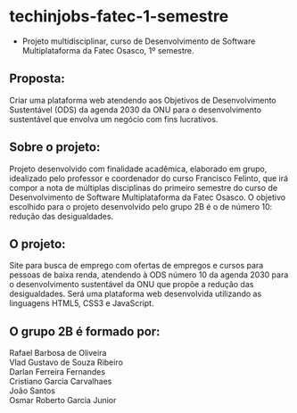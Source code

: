 # techinjobs-fatec-1-semestre 

 - Projeto multidisciplinar, curso de Desenvolvimento de Software Multiplataforma da Fatec Osasco, 1º semestre. 

## Proposta: 
  Criar uma plataforma web atendendo aos Objetivos de Desenvolvimento Sustentável (ODS) da agenda 
2030 da ONU para o desenvolvimento sustentável que envolva um negócio com fins lucrativos. 

## Sobre o projeto: 
  Projeto desenvolvido com finalidade acadêmica, elaborado em grupo, idealizado pelo professor e 
coordenador do curso Francisco Felinto, que irá compor a nota de múltiplas disciplinas do primeiro semestre 
do curso de Desenvolvimento de Software Multiplataforma da Fatec Osasco. 
  O objetivo escolhido para o projeto desenvolvido pelo grupo 2B é o de número 10: redução das desigualdades.

## O projeto:   
  Site para busca de emprego com ofertas de empregos e cursos para pessoas de baixa renda, atendendo 
à ODS número 10 da agenda 2030 para o desenvolvimento sustentável da ONU que propõe a redução das desigualdades. 
  Será uma plataforma web desenvolvida utilizando as linguagens HTML5, CSS3 e JavaScript. 

## O grupo 2B é formado por: 
  Rafael Barbosa de Oliveira <br/>
  Vlad Gustavo de Souza Ribeiro <br/>
  Darlan Ferreira Fernandes <br/>
  Cristiano Garcia Carvalhaes <br/>
  João Santos <br/>
  Osmar Roberto Garcia Junior
